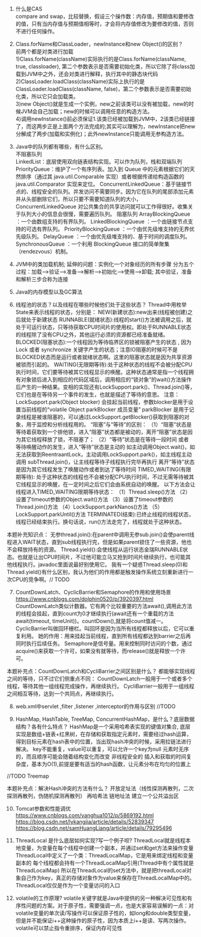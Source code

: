 1. 什么是CAS  
compare and swap，比较替换，假设三个操作数：内存值，预期值和要修改的值，只有当内存值与预期值相等时，才会将内存值修改为要修改的值，否则不进行任何操作。  

2. Class.forName和ClassLoader，newInstance和new Object()的区别？  
前两个都是对类进行加载  
1)Class.forName(className)实际执行的是Class.forName(className, true, classloader), 第二个参数表示是否需要初始化类，所以它除了将class加载到JVM中之外，还会对类进行解释，执行其中的静态块代码  
2)ClassLoader.loadClass(className)实际上执行的是ClassLoader.loadClass(className, false)，第二个参数表示是否需要初始化类，所以它只会加载类。  
3)new Object()就是生成一个实例，new之前该类可以没有被加载，new的时候JVM会自己加载；new的时候可以调用任意的构造方法。  
4)调用newInstance()前必须保证1.该类已经被加载到JVM中，2该类已经链接了，而这两步正是上面两个方法完成的;其实可以理解为，newInstance把new分解成了两步(加载和实例化)；此外newInstance只能调用无参构造方法。  

3. Java中的队列都有哪些，有什么区别。  
不阻塞队列   
LinkedList：底层使用双向链表结构实现。可以作为队列，栈和双端队列
PriorityQueue：维护了一个有序列表。加入到 Queue 中的元素根据它们的天然排序（通过其 java.util.Comparable 实现）或者根据传递给构造函数的 java.util.Comparator 实现来定位。
ConcurrentLinkedQueue：基于链接节点的、线程安全的队列。并发访问不需要同步。因为它在队列的尾部添加元素并从头部删除它们，所以只要不需要知道队列的大小，ConcurrentLinkedQueue 对公共集合的共享访问就可以工作得很好。收集关于队列大小的信息会很慢，需要遍历队列。
阻塞队列
ArrayBlockingQueue ：一个由数组支持的有界队列。
LinkedBlockingQueue ：一个由链接节点支持的可选有界队列。
PriorityBlockingQueue ：一个由优先级堆支持的无界优先级队列。
DelayQueue ：一个由优先级堆支持的、基于时间的调度队列。
SynchronousQueue ：一个利用 BlockingQueue 接口的简单聚集（rendezvous）机制。

4. JVM中的类加载机制; 延伸的问题：实例化一个对象经历的所有步骤
分为五个过程：加载-->验证-->准备-->解析-->初始化-->使用-->卸载; 其中验证，准备和解析三步合称为连接

5. Java的内存模型以及GC算法

6. 线程池的状态？以及线程在哪些时候他们处于这些状态？
Thread中用枚举State来表示线程的状态，分别是：
NEW(新建状态):new出来(线程被创建)之后就处于新建状态
RUNNABLE(就绪状态):线程的start()方法被调用之后，就处于可运行状态，只等待获取CPU时间片的使用权。即处于RUNNABLE状态的线程除了没有CPU之外，其他运行必须的资源都已经准备就绪。
BLOCKED(阻塞状态):一个线程因为等待临界区的锁被阻塞产生的状态 , 因为 Lock 或者 synchronize 关键字产生的状态；注意IO阻塞的时候可不是BLOCKED状态而是运行或者就绪状态啊。这里的阻塞状态就是因为共享资源被锁而引起的。
WAITING(无限期等待):处于这种状态的线程不会被分配CPU执行时间，它们要等待被其它线程显示的唤醒。这种状态通常是指一个线程拥有对象锁后进入到相应的代码区域后，调用相应的“锁对象”的wait()方法操作后产生的一种结果。变相的实现还有LockSupport.park()、Thread.join()等，它们也是在等待另一个事件的发生，也就是描述了等待的意思。
	注意：
	LockSupport.park(Object blocker) 会挂起当前线程，参数blocker是用于设置当前线程的“volatile Object parkBlocker 成员变量”
	parkBlocker 是用于记录线程是被谁阻塞的，可以通过LockSupport.getBlocker()获取到阻塞的对象，用于监控和分析线程用的。
	“阻塞”与“等待”的区别：
	（1）“阻塞”状态是等待着获取到一个排他锁，进入“阻塞”状态都是被动的，离开“阻塞”状态是因为其它线程释放了锁，不阻塞了；
	（2）“等待”状态是在等待一段时间 或者 等待唤醒动作的发生，进入“等待”状态是主动的
	如主动调用Object.wait()，如无法获取到ReentraantLock，主动调用LockSupport.park()，如主线程主动调用 subThread.join()，让主线程等待子线程执行完毕再执行
	离开“等待”状态是因为其它线程发生了唤醒动作或者到达了等待时间
TIMED_WAITING(有限期等待):
处于这种状态的线程也不会被分配CPU执行时间，不过无需等待被其它线程显示的唤醒，在一定时间之后它们会由系统自动的唤醒。
	以下方法会让线程进入TIMED_WAITING限期等待状态：
	（1）Thread.sleep()方法
	（2）设置了timeout参数的Object.wait()方法
	（3）设置了timeout参数的Thread.join()方法
	（4）LockSupport.parkNanos()方法
	（5）LockSupport.parkUntil()方法
TERMINATED(结束):已终止线程的线程状态，线程已经结束执行。换句话说，run()方法走完了，线程就处于这种状态。

本题补充知识点：
无参thread.join():在parent中调用无参sub.join()会使parent线程进入WAIT状态，直到sub线程执行完，但是如果parent锁住了一些资源，他也不会释放持有的资源。
Thread.yield():会使线程从运行状态金瑞RUNNABLE状态。也就是让出CPU时间片，不过他可能立马又抢到时间片继续执行，也可能其他线程执行。javadoc里面说最好别使用它。
我有一个疑惑Thread.sleep(0)和Thread.yield()有什么区别，我认为他们的作用都是触发操作系统立刻重新进行一次CPU的竞争啊。// TODO

7. CountDownLatch、CyclicBarrier和Semaphore的作用和使用场景
https://www.cnblogs.com/dolphin0520/p/3920397.html
CountDownLatch类似计数器。它有两个比较重要的方法await(),调用此方法的线程会挂起，直到count为0才继续执行(await还有一个重载的方法await(timeout, timeUnit))。countDown(),就是将count值减一。
CyclicBarrier叫做回环栅栏。叫回环是因为当所有线程都释放以后，它可以重复利用。
她的作用：用来挂起当前线程，直到所有线程都达到barrier之后再同时执行后续任务。
Semaphore是信号量。用来控制同时访问的个数，通过acquire()来获取一个许可，如果没有就等待，而release()就是释放一个许可。

本题补充点：CountDownLatch和CycliBarrier之间区别是什么？
都能够实现线程之间的等待，只不过它们侧重点不同：
CountDownLatch一般用于一个或者多个线程，等待其他一组线程完成操作，再继续执行。
CycliBarrier一般用于一组线程之间相互等待，达到一个共同点，再继续执行。

8. web.xml中servlet ,filter ,listener ,interceptor的作用与区别
//TODO

9. HashMap, HashTable, TreeMap, ConcurrentHashMap，是什么？底层数据结构？各有什么特点？
HashMap是一个采用哈希表实现的键值对集合, 底层实现是数组+链表+红黑树，在存储和获取指定元素时，需要经过hash运算，得到目标元素在hash表中的位置，当出现hash冲突的时候，采用拉链法进行解决。
key不能重复，value可以重复，可以允许一个key为null
元素时无序的，而且顺序可能会随着结构变化而改变
非线程安全的
插入和获取的时间复杂度，基本为O(1),前提是要有适当的hash函数，让元素分布在均匀的位置上

//TODO
Treemap

本题补充点：解决Hash冲突的方法有什么？
开放定址法（线性探测再散列，二次探测再散列，伪随机探测再散列）
再哈希法
链地址法
建立一个公共溢出区

10. Tomcat参数和性能调优
https://www.cnblogs.com/yanghua1012/p/5869192.html
https://blog.csdn.net/lykangjia/article/details/52839347
https://blog.csdn.net/samHuangLiang/article/details/79295496

11. ThreadLocal 是什么底层如何实现?写一个例子呗?
ThreadLocal就是线程本地变量，为变量在每个线程中创建一个副本，并通过set和get方法来操作变量
ThreadLocal中定义了一个类：ThreadLocalMap，它是用来绑定线程和变量副本的
每个线程都会持有一个ThreadLocalMap引用(Thread中有个属性就是ThreadLocalMap)
所以在ThreadLocal的set方法中，就是把threadLocal对象自己作为key，真正的存储对象作为value来保存在ThreadLocalMap中的。
ThreadLocal仅仅是作为一个变量访问的入口

12. volatile的工作原理?
volatile关键字就是Java中提供的另一种解决可见性和有序性问题的方案。对于原子性，需要强调一点，也是大家容易误解的一点：对volatile变量的单次读/写操作可以保证原子性的，如long和double类型变量，但是并不能保证i++这种操作的原子性，因为本质上i++是读、写两次操作。
volatile可以禁止指令重排序，保证内存可见性
